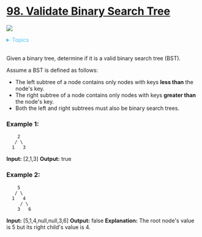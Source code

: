 # [98. Validate Binary Search Tree](https://leetcode-cn.com/problems/validate-binary-search-tree/)

![](https://img.shields.io/badge/Difficulty-Medium-F8AF40.svg)

<details>
<summary style="color:#4FC3F7">Topics</summary>

* [`Tree`](https://leetcode.com/tag/tree/)
* [`Depth-first Search`](https://leetcode.com/tag/depth-first-search/)

</details>
<br />


Given a binary tree, determine if it is a valid binary search tree (BST).

Assume a BST is defined as follows:

 + The left subtree of a node contains only nodes with keys **less than** the node's key.
 + The right subtree of a node contains only nodes with keys **greater than** the node's key.
 + Both the left and right subtrees must also be binary search trees.

### Example 1:

```
    2
   / \
  1   3
```

**Input:** [2,1,3]
**Output:** true

### Example 2:

```
    5
   / \
  1   4
     / \
    3   6
```

**Input:** [5,1,4,null,null,3,6]
**Output:** false
**Explanation:** The root node's value is 5 but its right child's value is 4.
